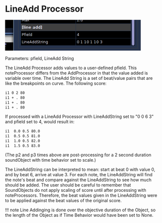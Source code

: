 # LineAdd Processor

![Line Add](../../../images/LineAdd.png)

Parameters: pfield, LineAdd String

The LineAdd Processor adds values to a user-defined pfield. This
noteProcessor differs from the AddProcessor in that the value added is
variable over time. The LineAdd String is a set of beat/value pairs that
are like the breakpoints on curve. The following score:

```csound-sco 
i1 0 2 80
i1 + . 80
i1 + . 80
i1 + . 80
```

If processed with a LineAdd Processor with LineAddString set to "0 0 6
3" and pfield set to 4, would result in:

```csound-sco 
i1  0.0 0.5 80.0
i1  0.5 0.5 81.0
i1  1.0 0.5 82.0
i1  1.5 0.5 83.0
```

(The p2 and p3 times above are post-processing for a 2 second duration
soundObject with time behavior set to scale.)

The LineAddString can be interpreted to mean: start at beat 0 with value
0, and by beat 6, arrive at value 3. For each note, the LineAddString
will find the note's beat and compare against the LineAddString to see
how much should be added. The user should be careful to remember that
SoundObjects do not apply scaling of score until after processing with
noteProcessors. Therefore, the beat values given in the LineAddString
were to be applied against the beat values of the original score.

!!! note
Line Addinging is done over the objective duration of the Object, so the 
length of the Object as if Time Behavior would have been set to None.

